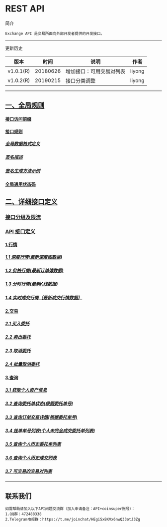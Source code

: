 # REST API

简介

```
Exchange API 是交易所面向外部开发者提供的开发接口。
```

------

更新历史

| 版本        | 时间       | 说明           | 作者     |
| --------- | -------- | ------------ | ------ |
| v1.0.1(R) | 20180626 | 增加接口：可用交易对列表 | liyong |
| v1.0.2(R) | 20190215 | 接口分类调整       | liyong |

------

## [一、全局规则](https://github.com/coinsuperapi/API_docs/wiki#%E4%B8%80%E5%85%A8%E5%B1%80%E8%A7%84%E5%88%99)

#### [接口访问前缀](https://github.com/coinsuperapi/API_docs/wiki#%E6%8E%A5%E5%8F%A3%E8%AE%BF%E9%97%AE%E5%89%8D%E7%BC%80)

#### [接口规则](https://github.com/coinsuperapi/API_docs/wiki#%E6%8E%A5%E5%8F%A3%E8%A7%84%E5%88%99)

##### [全局数据格式定义](https://github.com/coinsuperapi/API_docs/wiki#%E5%85%A8%E5%B1%80%E6%95%B0%E6%8D%AE%E6%A0%BC%E5%BC%8F%E5%AE%9A%E4%B9%89)

##### [签名描述](https://github.com/coinsuperapi/API_docs/wiki#%E7%AD%BE%E5%90%8D%E6%8F%8F%E8%BF%B0) 

#####  [签名生成方法示例](https://github.com/coinsuperapi/API_docs/wiki#%E7%AD%BE%E5%90%8D%E7%94%9F%E6%88%90%E6%96%B9%E6%B3%95%E7%A4%BA%E4%BE%8B) 

####  [全局通用状态码](https://github.com/coinsuperapi/API_docs/wiki#%E5%85%A8%E5%B1%80%E9%80%9A%E7%94%A8%E7%8A%B6%E6%80%81%E7%A0%81) 

## [二、详细接口定义](https://github.com/coinsuperapi/API_docs/wiki#%E4%BA%8C%E8%AF%A6%E7%BB%86%E6%8E%A5%E5%8F%A3%E5%AE%9A%E4%B9%89)

### [接口分组及限流](https://github.com/coinsuperapi/API_docs/wiki#%E6%8E%A5%E5%8F%A3%E5%88%86%E7%BB%84%E5%8F%8A%E9%99%90%E6%B5%81)

### [API 接口定义](https://github.com/coinsuperapi/API_docs/wiki#api-%E6%8E%A5%E5%8F%A3%E5%AE%9A%E4%B9%89)

#### [1.行情](https://github.com/coinsuperapi/API_docs/wiki#1%E8%A1%8C%E6%83%85)

##### [1.1 深度行情(最新深度图数据)](https://github.com/coinsuperapi/API_docs/wiki#11-%E6%B7%B1%E5%BA%A6%E8%A1%8C%E6%83%85%E6%9C%80%E6%96%B0%E6%B7%B1%E5%BA%A6%E5%9B%BE%E6%95%B0%E6%8D%AE)

##### [1.2 价格行情(最新订单簿数据)](https://github.com/coinsuperapi/API_docs/wiki#12-%E4%BB%B7%E6%A0%BC%E8%A1%8C%E6%83%85%E6%9C%80%E6%96%B0%E8%AE%A2%E5%8D%95%E7%B0%BF%E6%95%B0%E6%8D%AE)

##### [1.3 分时行情(最新K线数据)](https://github.com/coinsuperapi/API_docs/wiki#13-%E5%88%86%E6%97%B6%E8%A1%8C%E6%83%85%E6%9C%80%E6%96%B0k%E7%BA%BF%E6%95%B0%E6%8D%AE)

##### [1.4 实时成交行情（最新成交行情数据）](https://github.com/coinsuperapi/API_docs/wiki#14-%E5%AE%9E%E6%97%B6%E6%88%90%E4%BA%A4%E8%A1%8C%E6%83%85%E6%9C%80%E6%96%B0%E6%88%90%E4%BA%A4%E8%A1%8C%E6%83%85%E6%95%B0%E6%8D%AE)

#### [2.交易](https://github.com/coinsuperapi/API_docs/wiki#2%E4%BA%A4%E6%98%93)

##### [2.1 买入委托](https://github.com/coinsuperapi/API_docs/wiki#21-%E4%B9%B0%E5%85%A5%E5%A7%94%E6%89%98)

##### [2.2 卖出委托](https://github.com/coinsuperapi/API_docs/wiki#22-%E5%8D%96%E5%87%BA%E5%A7%94%E6%89%98)

##### [2.3 取消委托](https://github.com/coinsuperapi/API_docs/wiki#23-%E5%8F%96%E6%B6%88%E5%A7%94%E6%89%98)

##### [2.4 批量取消委托](https://github.com/coinsuperapi/API_docs/wiki#24-%E6%89%B9%E9%87%8F%E5%8F%96%E6%B6%88%E5%A7%94%E6%89%98)

#### [3.查询](https://github.com/coinsuperapi/API_docs/wiki#3%E6%9F%A5%E8%AF%A2)

##### [3.1 获取个人资产信息](https://github.com/coinsuperapi/API_docs/wiki#31-%E8%8E%B7%E5%8F%96%E4%B8%AA%E4%BA%BA%E8%B5%84%E4%BA%A7%E4%BF%A1%E6%81%AF)

##### [3.2 查询委托单状态(根据委托单号)](https://github.com/coinsuperapi/API_docs/wiki#32-%E6%9F%A5%E8%AF%A2%E5%A7%94%E6%89%98%E5%8D%95%E7%8A%B6%E6%80%81%E6%A0%B9%E6%8D%AE%E5%A7%94%E6%89%98%E5%8D%95%E5%8F%B7)

##### [3.3 查询订单交易详情(根据委托单号)](https://github.com/coinsuperapi/API_docs/wiki#33-%E6%9F%A5%E8%AF%A2%E8%AE%A2%E5%8D%95%E4%BA%A4%E6%98%93%E8%AF%A6%E6%83%85%E6%A0%B9%E6%8D%AE%E5%A7%94%E6%89%98%E5%8D%95%E5%8F%B7)

##### [3.4 挂单单号列表(个人未完全成交委托单列表)](https://github.com/coinsuperapi/API_docs/wiki#34-%E6%8C%82%E5%8D%95%E5%8D%95%E5%8F%B7%E5%88%97%E8%A1%A8%E4%B8%AA%E4%BA%BA%E6%9C%AA%E5%AE%8C%E5%85%A8%E6%88%90%E4%BA%A4%E5%A7%94%E6%89%98%E5%8D%95%E5%88%)

##### [3.5 查询个人历史委托单列表](https://github.com/coinsuperapi/API_docs/wiki#35-%E6%9F%A5%E8%AF%A2%E4%B8%AA%E4%BA%BA%E5%8E%86%E5%8F%B2%E5%A7%94%E6%89%98%E5%8D%95%E5%88%97%E8%A1%A8)

##### [3.6 查询个人历史成交列表](https://github.com/coinsuperapi/API_docs/wiki#36-%E6%9F%A5%E8%AF%A2%E4%B8%AA%E4%BA%BA%E5%8E%86%E5%8F%B2%E6%88%90%E4%BA%A4%E5%88%97%E8%A1%A8)

##### [3.7 可交易的交易对列表](https://github.com/coinsuperapi/API_docs/wiki#37-%E5%8F%AF%E4%BA%A4%E6%98%93%E7%9A%84%E4%BA%A4%E6%98%93%E5%AF%B9%E5%88%97%E8%A1%A8)

------

## 联系我们

```
如需帮助请加入以下API问题交流群（加入申请备注：API+coinsuper账号）：
1.QQ群：472488338 
2.Telegram电报群：https://t.me/joinchat/HEgiSxBKVx6nwQ33otJ3Zg
```